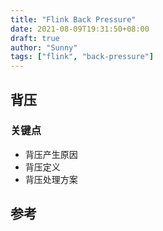 ```yaml
---
title: "Flink Back Pressure"
date: 2021-08-09T19:31:50+08:00
draft: true
author: "Sunny"
tags: ["flink", "back-pressure"]
---
```


## 背压

### 关键点

- 背压产生原因
- 背压定义
- 背压处理方案



## 参考

